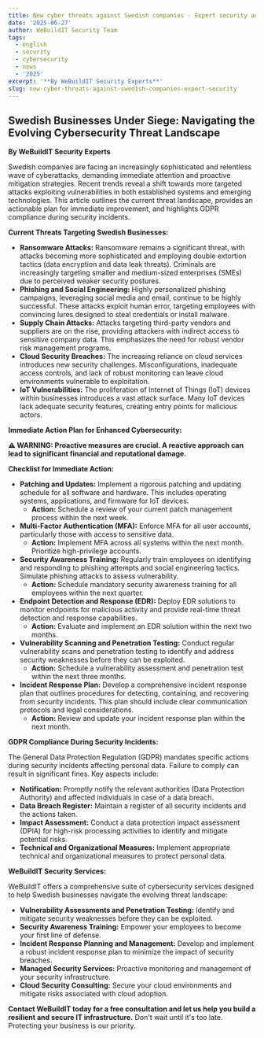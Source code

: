 ```yaml
---
title: New cyber threats against Swedish companies - Expert security advice 2025
date: '2025-06-27'
author: WeBuildIT Security Team
tags:
  - english
  - security
  - cybersecurity
  - news
  - '2025'
excerpt: '**By WeBuildIT Security Experts**'
slug: new-cyber-threats-against-swedish-companies-expert-security
---
```

## Swedish Businesses Under Siege: Navigating the Evolving Cybersecurity Threat Landscape

**By WeBuildIT Security Experts**

Swedish companies are facing an increasingly sophisticated and relentless wave of cyberattacks, demanding immediate attention and proactive mitigation strategies.  Recent trends reveal a shift towards more targeted attacks exploiting vulnerabilities in both established systems and emerging technologies. This article outlines the current threat landscape, provides an actionable plan for immediate improvement, and highlights GDPR compliance during security incidents.

**Current Threats Targeting Swedish Businesses:**

* **Ransomware Attacks:**  Ransomware remains a significant threat, with attacks becoming more sophisticated and employing double extortion tactics (data encryption and data leak threats).  Criminals are increasingly targeting smaller and medium-sized enterprises (SMEs) due to perceived weaker security postures.
* **Phishing and Social Engineering:**  Highly personalized phishing campaigns, leveraging social media and email, continue to be highly successful.  These attacks exploit human error, targeting employees with convincing lures designed to steal credentials or install malware.
* **Supply Chain Attacks:**  Attacks targeting third-party vendors and suppliers are on the rise, providing attackers with indirect access to sensitive company data.  This emphasizes the need for robust vendor risk management programs.
* **Cloud Security Breaches:**  The increasing reliance on cloud services introduces new security challenges.  Misconfigurations, inadequate access controls, and lack of robust monitoring can leave cloud environments vulnerable to exploitation.
* **IoT Vulnerabilities:** The proliferation of Internet of Things (IoT) devices within businesses introduces a vast attack surface.  Many IoT devices lack adequate security features, creating entry points for malicious actors.

**Immediate Action Plan for Enhanced Cybersecurity:**

**⚠️ WARNING: Proactive measures are crucial.  A reactive approach can lead to significant financial and reputational damage.**

**Checklist for Immediate Action:**

* **Patching and Updates:**  Implement a rigorous patching and updating schedule for all software and hardware. This includes operating systems, applications, and firmware for IoT devices.
  * **Action:**  Schedule a review of your current patch management process within the next week.
* **Multi-Factor Authentication (MFA):**  Enforce MFA for all user accounts, particularly those with access to sensitive data.
  * **Action:**  Implement MFA across all systems within the next month.  Prioritize high-privilege accounts.
* **Security Awareness Training:**  Regularly train employees on identifying and responding to phishing attempts and social engineering tactics.  Simulate phishing attacks to assess vulnerability.
  * **Action:**  Schedule mandatory security awareness training for all employees within the next quarter.
* **Endpoint Detection and Response (EDR):**  Deploy EDR solutions to monitor endpoints for malicious activity and provide real-time threat detection and response capabilities.
  * **Action:**  Evaluate and implement an EDR solution within the next two months.
* **Vulnerability Scanning and Penetration Testing:**  Conduct regular vulnerability scans and penetration testing to identify and address security weaknesses before they can be exploited.
  * **Action:**  Schedule a vulnerability assessment and penetration test within the next three months.
* **Incident Response Plan:**  Develop a comprehensive incident response plan that outlines procedures for detecting, containing, and recovering from security incidents.  This plan should include clear communication protocols and legal considerations.
  * **Action:**  Review and update your incident response plan within the next month.


**GDPR Compliance During Security Incidents:**

The General Data Protection Regulation (GDPR) mandates specific actions during security incidents affecting personal data. Failure to comply can result in significant fines.  Key aspects include:

* **Notification:**  Promptly notify the relevant authorities (Data Protection Authority) and affected individuals in case of a data breach.
* **Data Breach Register:**  Maintain a register of all security incidents and the actions taken.
* **Impact Assessment:**  Conduct a data protection impact assessment (DPIA) for high-risk processing activities to identify and mitigate potential risks.
* **Technical and Organizational Measures:**  Implement appropriate technical and organizational measures to protect personal data.

**WeBuildIT Security Services:**

WeBuildIT offers a comprehensive suite of cybersecurity services designed to help Swedish businesses navigate the evolving threat landscape:

* **Vulnerability Assessments and Penetration Testing:** Identify and mitigate security weaknesses before they can be exploited.
* **Security Awareness Training:** Empower your employees to become your first line of defense.
* **Incident Response Planning and Management:** Develop and implement a robust incident response plan to minimize the impact of security breaches.
* **Managed Security Services:** Proactive monitoring and management of your security infrastructure.
* **Cloud Security Consulting:** Secure your cloud environments and mitigate risks associated with cloud adoption.

**Contact WeBuildIT today for a free consultation and let us help you build a resilient and secure IT infrastructure.**  Don't wait until it's too late.  Protecting your business is our priority.
